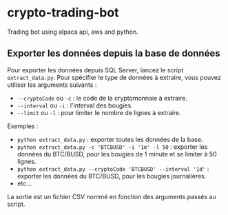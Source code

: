 # crypto-trading-bot

Trading bot using alpaca api, aws and python.

## Exporter les données depuis la base de données

Pour exporter les données depuis SQL Server, lancez le script `extract_data.py`. Pour spécifier le type de données à extraire, vous pouvez utiliser les arguments suivants :
* `--cryptoCode` ou `-c` : le code de la cryptomonnaie à extraire.
* `--interval` ou `-i` : l'interval des bougies.
* `--limit` ou `-l` : pour limiter le nombre de lignes à extraire.

Exemples :
* `python extract_data.py` : exporter toutes les données de la base.
* `python extract_data.py -c 'BTCBUSD' -i '1m' -l 50` : exporter les données du BTC/BUSD, pour les bougies de 1 minute et se limiter à 50 lignes.
* `python extract_data.py --cryptoCode 'BTCBUSD' --interval '1d'` : exporter les données du BTC/BUSD, pour les bougies journalières.
* etc...

La sortie est un fichier CSV nommé en fonction des arguments passés au script.